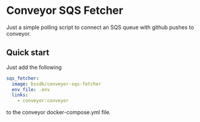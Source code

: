 # Conveyor SQS Fetcher
Just a simple polling script to connect an SQS queue with github pushes to conveyor.

## Quick start
Just add the following

```YAML
sqs_fetcher:
  image: bssdk/conveyor-sqs-fetcher
  env_file: .env
  links:
    - conveyor:conveyor
```
to the conveyor docker-compose.yml file.
